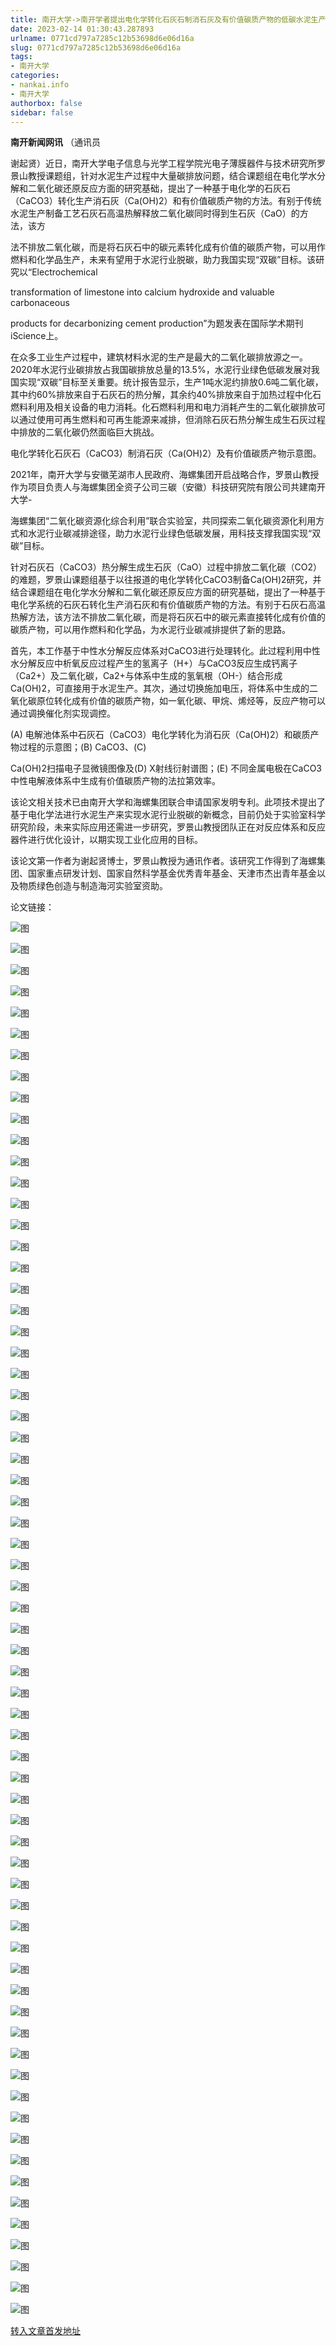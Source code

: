 ```yaml
---
title: 南开大学->南开学者提出电化学转化石灰石制消石灰及有价值碳质产物的低碳水泥生产方法 | nankai.info
date: 2023-02-14 01:30:43.287893
urlname: 0771cd797a7285c12b53698d6e06d16a
slug: 0771cd797a7285c12b53698d6e06d16a
tags: 
- 南开大学
categories:
- nankai.info
- 南开大学
authorbox: false
sidebar: false
---
```

**南开新闻网讯** （通讯员

谢起贤）近日，南开大学电子信息与光学工程学院光电子薄膜器件与技术研究所罗景山教授课题组，针对水泥生产过程中大量碳排放问题，结合课题组在电化学水分解和二氧化碳还原反应方面的研究基础，提出了一种基于电化学的石灰石（CaCO3）转化生产消石灰（Ca(OH)2）和有价值碳质产物的方法。有别于传统水泥生产制备工艺石灰石高温热解释放二氧化碳同时得到生石灰（CaO）的方法，该方
<!--more-->
法不排放二氧化碳，而是将石灰石中的碳元素转化成有价值的碳质产物，可以用作燃料和化学品生产，未来有望用于水泥行业脱碳，助力我国实现“双碳”目标。该研究以“Electrochemical

transformation of limestone into calcium hydroxide and valuable carbonaceous

products for decarbonizing cement production”为题发表在国际学术期刊iScience上。

在众多工业生产过程中，建筑材料水泥的生产是最大的二氧化碳排放源之一。2020年水泥行业碳排放占我国碳排放总量的13.5%，水泥行业绿色低碳发展对我国实现“双碳”目标至关重要。统计报告显示，生产1吨水泥约排放0.6吨二氧化碳，其中约60%排放来自于石灰石的热分解，其余约40%排放来自于加热过程中化石燃料利用及相关设备的电力消耗。化石燃料利用和电力消耗产生的二氧化碳排放可以通过使用可再生燃料和可再生能源来减排，但消除石灰石热分解生成生石灰过程中排放的二氧化碳仍然面临巨大挑战。

电化学转化石灰石（CaCO3）制消石灰（Ca(OH)2）及有价值碳质产物示意图。

2021年，南开大学与安徽芜湖市人民政府、海螺集团开启战略合作，罗景山教授作为项目负责人与海螺集团全资子公司三碳（安徽）科技研究院有限公司共建南开大学-

海螺集团“二氧化碳资源化综合利用”联合实验室，共同探索二氧化碳资源化利用方式和水泥行业碳减排途径，助力水泥行业绿色低碳发展，用科技支撑我国实现“双碳”目标。

针对石灰石（CaCO3）热分解生成生石灰（CaO）过程中排放二氧化碳（CO2）的难题，罗景山课题组基于以往报道的电化学转化CaCO3制备Ca(OH)2研究，并结合课题组在电化学水分解和二氧化碳还原反应方面的研究基础，提出了一种基于电化学系统的石灰石转化生产消石灰和有价值碳质产物的方法。有别于石灰石高温热解方法，该方法不排放二氧化碳，而是将石灰石中的碳元素直接转化成有价值的碳质产物，可以用作燃料和化学品，为水泥行业碳减排提供了新的思路。

首先，本工作基于中性水分解反应体系对CaCO3进行处理转化。此过程利用中性水分解反应中析氧反应过程产生的氢离子（H+）与CaCO3反应生成钙离子（Ca2+）及二氧化碳，Ca2+与体系中生成的氢氧根（OH-）结合形成Ca(OH)2，可直接用于水泥生产。其次，通过切换施加电压，将体系中生成的二氧化碳原位转化成有价值的碳质产物，如一氧化碳、甲烷、烯烃等，反应产物可以通过调换催化剂实现调控。

(A) 电解池体系中石灰石（CaCO3）电化学转化为消石灰（Ca(OH)2）和碳质产物过程的示意图；(B) CaCO3、(C)

Ca(OH)2扫描电子显微镜图像及(D) X射线衍射谱图；(E) 不同金属电极在CaCO3中性电解液体系中生成有价值碳质产物的法拉第效率。

该论文相关技术已由南开大学和海螺集团联合申请国家发明专利。此项技术提出了基于电化学法进行水泥生产来实现水泥行业脱碳的新概念，目前仍处于实验室科学研究阶段，未来实际应用还需进一步研究，罗景山教授团队正在对反应体系和反应器件进行优化设计，以期实现工业化应用的目标。

该论文第一作者为谢起贤博士，罗景山教授为通讯作者。该研究工作得到了海螺集团、国家重点研发计划、国家自然科学基金优秀青年基金、天津市杰出青年基金以及物质绿色创造与制造海河实验室资助。

论文链接：

![图](http://news.nankai.edu.cn/ywsd/system/2023/02/09/g)

![图](http://news.nankai.edu.cn/ywsd/system/2023/02/09/p)

![图](http://news.nankai.edu.cn/ywsd/system/2023/02/09/j)

![图](http://news.nankai.edu.cn/ywsd/system/2023/02/09/)

![图](http://news.nankai.edu.cn/ywsd/system/2023/02/09/7)

![图](http://news.nankai.edu.cn/ywsd/system/2023/02/09/5)

![图](http://news.nankai.edu.cn/ywsd/system/2023/02/09/a)

![图](http://news.nankai.edu.cn/ywsd/system/2023/02/09/1)

![图](http://news.nankai.edu.cn/ywsd/system/2023/02/09/5)

![图](http://news.nankai.edu.cn/ywsd/system/2023/02/09/3)

![图](http://news.nankai.edu.cn/ywsd/system/2023/02/09/4)

![图](http://news.nankai.edu.cn/ywsd/system/2023/02/09/7)

![图](http://news.nankai.edu.cn/ywsd/system/2023/02/09/_)

![图](http://news.nankai.edu.cn/ywsd/system/2023/02/09/2)

![图](http://news.nankai.edu.cn/ywsd/system/2023/02/09/6)

![图](http://news.nankai.edu.cn/ywsd/system/2023/02/09/6)

![图](http://news.nankai.edu.cn/ywsd/system/2023/02/09/9)

![图](http://news.nankai.edu.cn/ywsd/system/2023/02/09/4)

![图](http://news.nankai.edu.cn/ywsd/system/2023/02/09/0)

![图](http://news.nankai.edu.cn/ywsd/system/2023/02/09/0)

![图](http://news.nankai.edu.cn/ywsd/system/2023/02/09/0)

![图](http://news.nankai.edu.cn/ywsd/system/2023/02/09/3)

![图](http://news.nankai.edu.cn/ywsd/system/2023/02/09/0)

![图](http://news.nankai.edu.cn/ywsd/system/2023/02/09/0)

![图](http://news.nankai.edu.cn/)

![图](http://news.nankai.edu.cn/ywsd/system/2023/02/09/6)

![图](http://news.nankai.edu.cn/ywsd/system/2023/02/09/9)

![图](http://news.nankai.edu.cn/ywsd/system/2023/02/09/4)

![图](http://news.nankai.edu.cn/)

![图](http://news.nankai.edu.cn/ywsd/system/2023/02/09/0)

![图](http://news.nankai.edu.cn/ywsd/system/2023/02/09/0)

![图](http://news.nankai.edu.cn/ywsd/system/2023/02/09/0)

![图](http://news.nankai.edu.cn/)

![图](http://news.nankai.edu.cn/ywsd/system/2023/02/09/3)

![图](http://news.nankai.edu.cn/ywsd/system/2023/02/09/0)

![图](http://news.nankai.edu.cn/ywsd/system/2023/02/09/0)

![图](http://news.nankai.edu.cn/)

![图](http://news.nankai.edu.cn/ywsd/system/2023/02/09/c)

![图](http://news.nankai.edu.cn/ywsd/system/2023/02/09/i)

![图](http://news.nankai.edu.cn/ywsd/system/2023/02/09/p)

![图](http://news.nankai.edu.cn/)

![图](http://news.nankai.edu.cn/ywsd/system/2023/02/09/n)

![图](http://news.nankai.edu.cn/ywsd/system/2023/02/09/c)

![图](http://news.nankai.edu.cn/ywsd/system/2023/02/09/)

![图](http://news.nankai.edu.cn/ywsd/system/2023/02/09/u)

![图](http://news.nankai.edu.cn/ywsd/system/2023/02/09/d)

![图](http://news.nankai.edu.cn/ywsd/system/2023/02/09/e)

![图](http://news.nankai.edu.cn/ywsd/system/2023/02/09/)

![图](http://news.nankai.edu.cn/ywsd/system/2023/02/09/i)

![图](http://news.nankai.edu.cn/ywsd/system/2023/02/09/a)

![图](http://news.nankai.edu.cn/ywsd/system/2023/02/09/k)

![图](http://news.nankai.edu.cn/ywsd/system/2023/02/09/n)

![图](http://news.nankai.edu.cn/ywsd/system/2023/02/09/a)

![图](http://news.nankai.edu.cn/ywsd/system/2023/02/09/n)

![图](http://news.nankai.edu.cn/ywsd/system/2023/02/09/)

![图](http://news.nankai.edu.cn/ywsd/system/2023/02/09/s)

![图](http://news.nankai.edu.cn/ywsd/system/2023/02/09/w)

![图](http://news.nankai.edu.cn/ywsd/system/2023/02/09/e)

![图](http://news.nankai.edu.cn/ywsd/system/2023/02/09/n)

![图](http://news.nankai.edu.cn/)

![图](http://news.nankai.edu.cn/)

![图](http://news.nankai.edu.cn/ywsd/system/2023/02/09/:)

![图](http://news.nankai.edu.cn/ywsd/system/2023/02/09/p)

![图](http://news.nankai.edu.cn/ywsd/system/2023/02/09/t)

![图](http://news.nankai.edu.cn/ywsd/system/2023/02/09/t)

![图](http://news.nankai.edu.cn/ywsd/system/2023/02/09/h)

[转入文章首发地址](http://news.nankai.edu.cn/ywsd/system/2023/02/09/030054366.shtml)